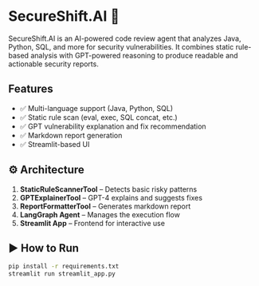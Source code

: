 # SecureShift.AI 🔐

SecureShift.AI is an AI-powered code review agent that analyzes Java, Python, SQL, and more for security vulnerabilities. It combines static rule-based analysis with GPT-powered reasoning to produce readable and actionable security reports.

## Features
- ✅ Multi-language support (Java, Python, SQL)
- ✅ Static rule scan (eval, exec, SQL concat, etc.)
- ✅ GPT vulnerability explanation and fix recommendation
- ✅ Markdown report generation
- ✅ Streamlit-based UI

## ⚙️ Architecture
1. **StaticRuleScannerTool** – Detects basic risky patterns
2. **GPTExplainerTool** – GPT-4 explains and suggests fixes
3. **ReportFormatterTool** – Generates markdown report
4. **LangGraph Agent** – Manages the execution flow
5. **Streamlit App** – Frontend for interactive use

## ▶️ How to Run

```bash
pip install -r requirements.txt
streamlit run streamlit_app.py
